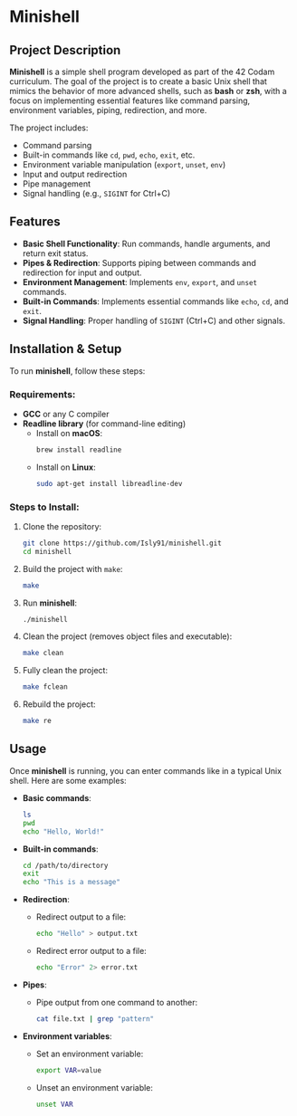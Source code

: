 # Minishell

## Project Description

**Minishell** is a simple shell program developed as part of the 42 Codam curriculum. The goal of the project is to create a basic Unix shell that mimics the behavior of more advanced shells, such as **bash** or **zsh**, with a focus on implementing essential features like command parsing, environment variables, piping, redirection, and more.

The project includes:

- Command parsing
- Built-in commands like `cd`, `pwd`, `echo`, `exit`, etc.
- Environment variable manipulation (`export`, `unset`, `env`)
- Input and output redirection
- Pipe management
- Signal handling (e.g., `SIGINT` for Ctrl+C)

## Features

- **Basic Shell Functionality**: Run commands, handle arguments, and return exit status.
- **Pipes & Redirection**: Supports piping between commands and redirection for input and output.
- **Environment Management**: Implements `env`, `export`, and `unset` commands.
- **Built-in Commands**: Implements essential commands like `echo`, `cd`, and `exit`.
- **Signal Handling**: Proper handling of `SIGINT` (Ctrl+C) and other signals.
  
## Installation & Setup

To run **minishell**, follow these steps:

### Requirements:

- **GCC** or any C compiler
- **Readline library** (for command-line editing)
  - Install on **macOS**:
    ```bash
    brew install readline
    ```
  - Install on **Linux**:
    ```bash
    sudo apt-get install libreadline-dev
    ```

### Steps to Install:

1. Clone the repository:
    ```bash
    git clone https://github.com/Isly91/minishell.git
    cd minishell
    ```

2. Build the project with `make`:
    ```bash
    make
    ```

3. Run **minishell**:
    ```bash
    ./minishell
    ```

4. Clean the project (removes object files and executable):
    ```bash
    make clean
    ```

5. Fully clean the project:
    ```bash
    make fclean
    ```

6. Rebuild the project:
    ```bash
    make re
    ```

## Usage

Once **minishell** is running, you can enter commands like in a typical Unix shell. Here are some examples:

- **Basic commands**:
    ```bash
    ls
    pwd
    echo "Hello, World!"
    ```

- **Built-in commands**:
    ```bash
    cd /path/to/directory
    exit
    echo "This is a message"
    ```

- **Redirection**:
    - Redirect output to a file:
        ```bash
        echo "Hello" > output.txt
        ```

    - Redirect error output to a file:
        ```bash
        echo "Error" 2> error.txt
        ```

- **Pipes**:
    - Pipe output from one command to another:
        ```bash
        cat file.txt | grep "pattern"
        ```

- **Environment variables**:
    - Set an environment variable:
        ```bash
        export VAR=value
        ```

    - Unset an environment variable:
        ```bash
        unset VAR
        ```

